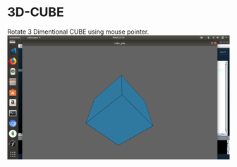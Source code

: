 # 3D-CUBE
Rotate 3 Dimentional CUBE using mouse pointer.
![alt text](cube.png "Screenshot of 3D Cube")
